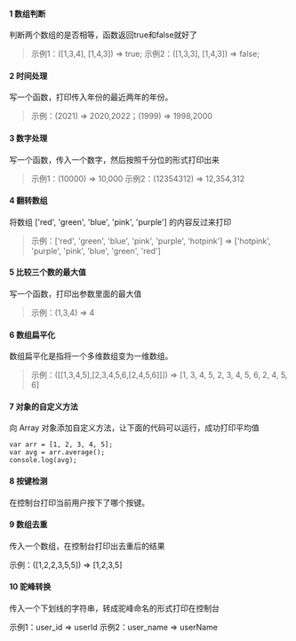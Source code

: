 #### 1 数组判断

判断两个数组的是否相等，函数返回true和false就好了

> 示例1：([1,3,4], [1,4,3]) => true;
> 示例2：([1,3,3], [1,4,3]) => false;

#### 2 时间处理

写一个函数，打印传入年份的最近两年的年份。

> 示例：(2021) => 2020,2022；(1999) => 1998,2000

#### 3 数字处理

写一个函数，传入一个数字，然后按照千分位的形式打印出来

> 示例1：(10000) => 10,000
> 示例2：(12354312) => 12,354,312

#### 4 翻转数组

将数组 ['red', 'green', 'blue', 'pink', 'purple'] 的内容反过来打印

> 示例：['red', 'green', 'blue', 'pink', 'purple', 'hotpink'] => ['hotpink', 'purple', 'pink', 'blue', 'green', 'red']

#### 5 比较三个数的最大值

写一个函数，打印出参数里面的最大值

> 示例：(1,3,4) => 4

#### 6 数组扁平化

数组扁平化是指将一个多维数组变为一维数组。

> 示例：([[1,3,4,5],[2,3,4,5,6,[2,4,5,6]]]) => [1, 3, 4, 5, 2, 3, 4, 5, 6, 2, 4, 5, 6]

#### 7 对象的自定义方法

向 Array 对象添加自定义方法，让下面的代码可以运行，成功打印平均值

```
var arr = [1, 2, 3, 4, 5];
var avg = arr.average();
console.log(avg);
```

#### 8 按键检测

在控制台打印当前用户按下了哪个按键。

#### 9 数组去重

传入一个数组，在控制台打印出去重后的结果

示例：([1,2,2,3,5,5]) => [1,2,3,5]

#### 10 驼峰转换

传入一个下划线的字符串，转成驼峰命名的形式打印在控制台

示例1：user_id => userId
示例2：user_name => userName

